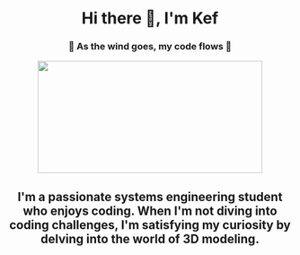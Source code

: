 <div id = "header" align = "center">
  <h1 align= "center"> Hi there 👋, I'm Kef </h1>
  <h3 align= "center"> 🍃 As the wind goes, my code flows 🍃 </h3>
  <img src = "https://media.giphy.com/media/v1.Y2lkPTc5MGI3NjExMXpmMGhyMm1mNmZxbGk2eHB6c3ptbmZ1azFrZnN6ZHppcG1oMjVqZSZlcD12MV9pbnRlcm5hbF9naWZfYnlfaWQmY3Q9Zw/qgQUggAC3Pfv687qPC/giphy.gif" width="400" height="200">
  <h2>I'm a passionate systems engineering student who enjoys coding. When I'm not diving into coding challenges, I'm satisfying my curiosity by delving into the world of 3D modeling.</h2>
</div>

<div id = "about" align = "left">
  <h4></h4>
</div>
